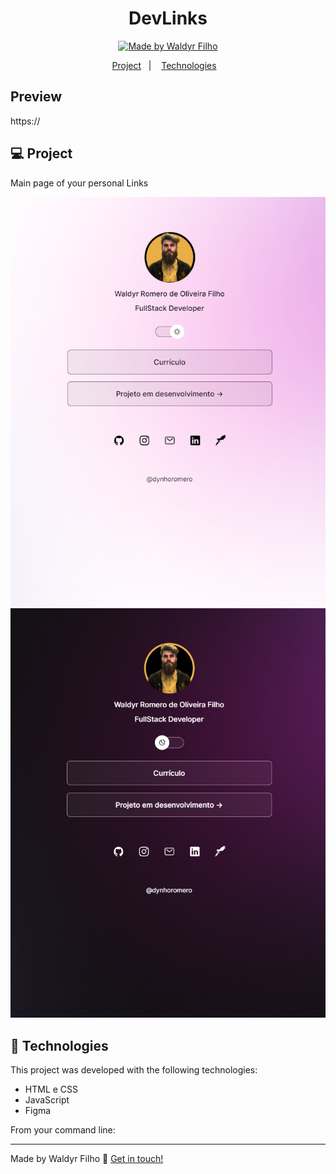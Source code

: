 <h1 align="center"> DevLinks </h1>

<p align="center">
  <a href="https://www.linkedin.com/in/waldyr-romero-de-oliveira-filho-357bb013a/">
    <img alt="Made by Waldyr Filho" src="https://img.shields.io/badge/made%20by-WaldyrFilho-%2304D361">
  </a>
</p>
<p align="center">
  <a href="#-project">Project</a>&nbsp;&nbsp;&nbsp;|&nbsp;&nbsp;&nbsp;
  <a href="#-technologies">Technologies</a>&nbsp;&nbsp;&nbsp;
</p>

## Preview
https://

## 💻 Project

<p>Main page of your personal Links</p>

<img alt="Light Theme" src=".github/image-2.png"/>
<img alt="Dark Theme" src=".github/image-1.png"/>

## :rocket: Technologies

This project was developed with the following technologies:

- HTML e CSS
- JavaScript
- Figma

From your command line:

---

Made by Waldyr Filho :wave: [Get in touch!](https://www.linkedin.com/in/waldyr-romero-de-oliveira-filho-357bb013a/)
